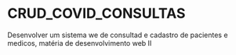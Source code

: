 # CRUD_COVID_CONSULTAS
 Desenvolver um sistema we de consultad e cadastro de pacientes e medicos, matéria de desenvolvimento web II
